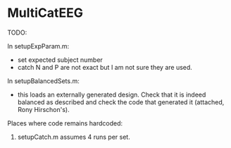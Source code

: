 # MultiCatEEG


TODO:

In setupExpParam.m:
- set expected subject number
- catch N and P are not exact but I am not sure they are used.

In setupBalancedSets.m:
- this loads an externally generated design. Check that it is indeed balanced as described and check the code that generated it (attached, Rony Hirschon's). 

Places where code remains hardcoded:
1. setupCatch.m assumes 4 runs per set. 
